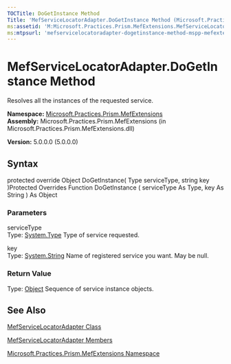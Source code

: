 ```yaml
---
TOCTitle: DoGetInstance Method
Title: 'MefServiceLocatorAdapter.DoGetInstance Method (Microsoft.Practices.Prism.MefExtensions)'
ms:assetid: 'M:Microsoft.Practices.Prism.MefExtensions.MefServiceLocatorAdapter.DoGetInstance(System.Type,System.String)'
ms:mtpsurl: 'mefservicelocatoradapter-dogetinstance-method-mspp-mefextensions.md'
---
```


# MefServiceLocatorAdapter.DoGetInstance Method

Resolves all the instances of the requested service.

**Namespace:** [Microsoft.Practices.Prism.MefExtensions](https://msdn.microsoft.com/library/microsoft.practices.prism.mefextensions)
**Assembly:** Microsoft.Practices.Prism.MefExtensions (in Microsoft.Practices.Prism.MefExtensions.dll)

**Version:** 5.0.0.0 (5.0.0.0)

## Syntax
protected override Object DoGetInstance( Type serviceType, string key )Protected Overrides Function DoGetInstance ( serviceType As Type, key As String ) As Object

### Parameters

serviceType  
Type: [System.Type](http://msdn.microsoft.com/en-us/library/42892f65)
Type of service requested.

key  
Type: [System.String](http://msdn.microsoft.com/en-us/library/s1wwdcbf)
Name of registered service you want. May be null.

### Return Value

Type: [Object](http://msdn.microsoft.com/en-us/library/e5kfa45b)
Sequence of service instance objects.

## See Also
[MefServiceLocatorAdapter Class](https://msdn.microsoft.com/library/microsoft.practices.prism.mefextensions.mefservicelocatoradapter)

[MefServiceLocatorAdapter Members](https://msdn.microsoft.com/allmembers.t:microsoft.practices.prism.mefextensions.mefservicelocatoradapter)

[Microsoft.Practices.Prism.MefExtensions Namespace](https://msdn.microsoft.com/library/microsoft.practices.prism.mefextensions)
